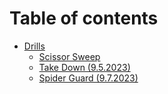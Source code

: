 # Table of contents

* [Drills](README.md)
  * [Scissor Sweep](drills/scissor-sweep.md)
  * [Take Down (9.5.2023)](drills/take-down-9.5.2023.md)
  * [Spider Guard (9.7.2023)](drills/spider-guard-9.7.2023.md)
